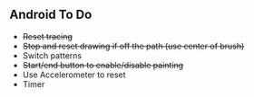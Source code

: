 Android To Do
--------------
<ul>
<li><del>Reset tracing</del></li> 
<li><del>Stop and reset drawing if off the path (use center of brush)</del></li>
<li>Switch patterns</li>
<li><del>Start/end button to enable/disable painting</del></li>
<li>Use Accelerometer to reset</i>
<li>Timer</li>

</ul>

